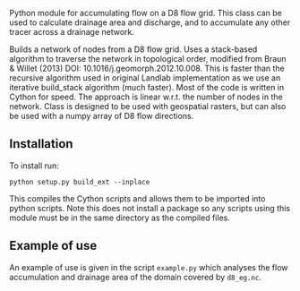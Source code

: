 Python module for accumulating flow on a D8 flow grid. This class can be used to calculate drainage area and discharge,
and to accumulate any other tracer across a drainage network. 

Builds a network of nodes from a D8 flow grid. Uses a stack-based algorithm to traverse the network in topological order, 
modified from Braun & Willet (2013) DOI: 10.1016/j.geomorph.2012.10.008. This is faster than the recursive algorithm used in 
original Landlab implementation as we use an iterative build_stack algorithm (much faster). Most of the code is written 
in Cython for speed. The approach is linear w.r.t. the number of nodes in the network. Class is designed to be used with 
geospatial rasters, but can also be used with a numpy array of D8 flow directions. 

## Installation 

To install run: 
```
python setup.py build_ext --inplace
```
This compiles the Cython scripts and allows them to be imported into python scripts. Note this does not install a package so 
any scripts using this module must be in the same directory as the compiled files.

## Example of use 

An example of use is given in the script `example.py` which analyses the flow accumulation and drainage area of the 
domain covered by `d8_eg.nc`. 
